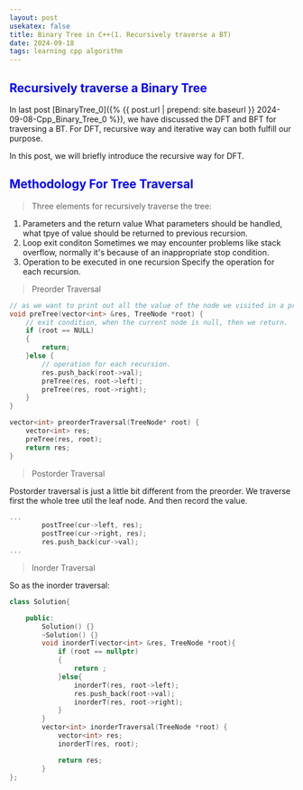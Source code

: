 ```yaml
---
layout: post
usekatex: false
title: Binary Tree in C++(1. Recursively traverse a BT)
date: 2024-09-18
tags: learning cpp algorithm
---
```


<!--# <span style="color: blue;"></span>-->
## <span style="color: blue;">Recursively traverse a Binary Tree</span>
In last post [BinaryTree_0]({% {{ post.url | prepend: site.baseurl }} 2024-09-08-Cpp_Binary_Tree_0 %}), we have discussed the DFT and BFT for traversing a BT. For DFT, recursive way and iterative way can both fulfill our purpose.

In this post, we will briefly introduce the recursive way for DFT.
<!--more-->

## <span style="color: blue;">Methodology For Tree Traversal</span>

> Three elements for recursively traverse the tree:
1. Parameters and the return value
   What parameters should be handled, what tpye of value should be returned to previous recursion.
2. Loop exit conditon
    Sometimes we may encounter problems like stack overflow, normally it's because of an inappropriate stop condition.
3. Operation to be executed in one recursion
    Specify the operation for each recursion.

> Preorder Traversal

```cpp
// as we want to print out all the value of the node we visited in a preorder form, the result should be added into vector<int>.
void preTree(vector<int> &res, TreeNode *root) {
    // exit condition, when the current node is null, then we return.
    if (root == NULL)
    {
        return;
    }else {
        // operation for each recursion.
        res.push_back(root->val);
        preTree(res, root->left);
        preTree(res, root->right);
    }
}

vector<int> preorderTraversal(TreeNode* root) {
    vector<int> res;
    preTree(res, root);
    return res;
}
```

> Postorder Traversal

Postorder traversal is just a little bit different from the preorder. We traverse first the whole tree util the leaf node. And then record the value.

```cpp
...
        postTree(cur->left, res);
        postTree(cur->right, res);
        res.push_back(cur->val);
...

```

> Inorder Traversal

So as the inorder traversal:
```cpp
class Solution{

    public:
        Solution() {}
        ~Solution() {}
        void inorderT(vector<int> &res, TreeNode *root){
            if (root == nullptr)
            {
                return ;
            }else{
                inorderT(res, root->left);
                res.push_back(root->val);
                inorderT(res, root->right);
            }
        }
        vector<int> inorderTraversal(TreeNode *root) {
            vector<int> res;
            inorderT(res, root);

            return res;
        }
};
```